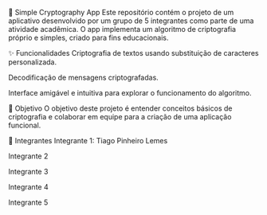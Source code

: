 🔐 Simple Cryptography App
Este repositório contém o projeto de um aplicativo desenvolvido por um grupo de 5 integrantes como parte de uma atividade acadêmica. O app implementa um algoritmo de criptografia próprio e simples, criado para fins educacionais.

✨ Funcionalidades
Criptografia de textos usando substituição de caracteres personalizada.

Decodificação de mensagens criptografadas.

Interface amigável e intuitiva para explorar o funcionamento do algoritmo.

🎯 Objetivo
O objetivo deste projeto é entender conceitos básicos de criptografia e colaborar em equipe para a criação de uma aplicação funcional.


👥 Integrantes
Integrante 1: Tiago Pinheiro Lemes

Integrante 2

Integrante 3

Integrante 4

Integrante 5
